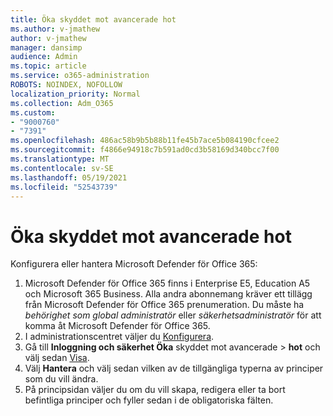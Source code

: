 ```yaml
---
title: Öka skyddet mot avancerade hot
ms.author: v-jmathew
author: v-jmathew
manager: dansimp
audience: Admin
ms.topic: article
ms.service: o365-administration
ROBOTS: NOINDEX, NOFOLLOW
localization_priority: Normal
ms.collection: Adm_O365
ms.custom:
- "9000760"
- "7391"
ms.openlocfilehash: 486ac58b9b5b88b11fe45b7ace5b084190cfcee2
ms.sourcegitcommit: f4866e94918c7b591ad0cd3b58169d340bcc7f00
ms.translationtype: MT
ms.contentlocale: sv-SE
ms.lasthandoff: 05/19/2021
ms.locfileid: "52543739"
---
```

# <a name="increase-protection-from-advanced-threats"></a>Öka skyddet mot avancerade hot

Konfigurera eller hantera Microsoft Defender för Office 365:

1. Microsoft Defender för Office 365 finns i Enterprise E5, Education A5 och Microsoft 365 Business. Alla andra abonnemang kräver ett tillägg från Microsoft Defender för Office 365 prenumeration. Du måste ha *behörighet som global administratör* eller *säkerhetsadministratör* för att komma åt Microsoft Defender för Office 365.
2. I administrationscentret väljer du [Konfigurera](https://go.microsoft.com/fwlink/p/?linkid=2075721).
3. Gå till **Inloggning och säkerhet Öka** skyddet mot avancerade  >  **hot** och välj sedan [Visa](https://go.microsoft.com/fwlink/?linkid=2109302).
4. Välj **Hantera** och välj sedan vilken av de tillgängliga typerna av principer som du vill ändra.
5. På principsidan väljer du om du vill skapa, redigera eller ta bort befintliga principer och fyller sedan i de obligatoriska fälten.
